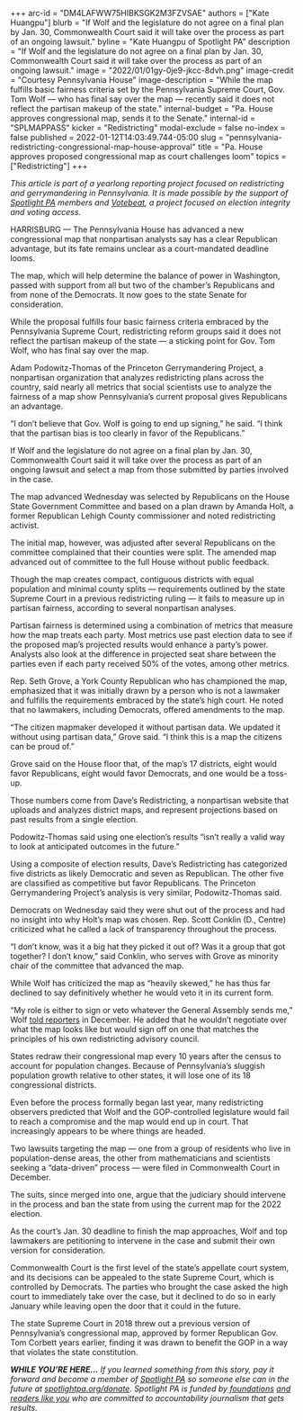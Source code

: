 +++
arc-id = "DM4LAFWW75HIBKSGK2M3FZVSAE"
authors = ["Kate Huangpu"]
blurb = "If Wolf and the legislature do not agree on a final plan by Jan. 30, Commonwealth Court said it will take over the process as part of an ongoing lawsuit."
byline = "Kate Huangpu of Spotlight PA"
description = "If Wolf and the legislature do not agree on a final plan by Jan. 30, Commonwealth Court said it will take over the process as part of an ongoing lawsuit."
image = "2022/01/01gy-0je9-jkcc-8dvh.png"
image-credit = "Courtesy Pennsylvania House"
image-description = "While the map fulfills basic fairness criteria set by the Pennsylvania Supreme Court, Gov. Tom Wolf — who has final say over the map — recently said it does not reflect the partisan makeup of the state."
internal-budget = "Pa. House approves congressional map, sends it to the Senate."
internal-id = "SPLMAPPASS"
kicker = "Redistricting"
modal-exclude = false
no-index = false
published = 2022-01-12T14:03:49.744-05:00
slug = "pennsylvania-redistricting-congressional-map-house-approval"
title = "Pa. House approves proposed congressional map as court challenges loom"
topics = ["Redistricting"]
+++

<i>This article is part of a yearlong reporting project focused on redistricting and gerrymandering in Pennsylvania. It is made possible by the support of </i><a href="https://www.spotlightpa.org/"><i>Spotlight PA</i></a><i> members and </i><a href="https://votebeat.org/"><i>Votebeat</i></a><i>, a project focused on election integrity and voting access.</i>

HARRISBURG — The Pennsylvania House has advanced a new congressional map that nonpartisan analysts say has a clear Republican advantage, but its fate remains unclear as a court-mandated deadline looms.

The map, which will help determine the balance of power in Washington, passed with support from all but two of the chamber’s Republicans and from none of the Democrats. It now goes to the state Senate for consideration.

While the proposal fulfills four basic fairness criteria embraced by the Pennsylvania Supreme Court, redistricting reform groups said it does not reflect the partisan makeup of the state — a sticking point for Gov. Tom Wolf, who has final say over the map.

<script src="https://www.spotlightpa.org/embed.js" async></script><div data-spl-embed-version="1" data-spl-src="https://www.spotlightpa.org/embeds/newsletter/"></div>

Adam Podowitz-Thomas of the Princeton Gerrymandering Project, a nonpartisan organization that analyzes redistricting plans across the country, said nearly all metrics that social scientists use to analyze the fairness of a map show Pennsylvania’s current proposal gives Republicans an advantage.

“I don’t believe that Gov. Wolf is going to end up signing,” he said. “I think that the partisan bias is too clearly in favor of the Republicans.”

If Wolf and the legislature do not agree on a final plan by Jan. 30, Commonwealth Court said it will take over the process as part of an ongoing lawsuit and select a map from those submitted by parties involved in the case.

The map advanced Wednesday was selected by Republicans on the House State Government Committee and based on a plan drawn by Amanda Holt, a former Republican Lehigh County commissioner and noted redistricting activist.

The initial map, however, was adjusted after several Republicans on the committee complained that their counties were split. The amended map advanced out of committee to the full House without public feedback.

Though the map creates compact, contiguous districts with equal population and minimal county splits — requirements outlined by the state Supreme Court in a previous redistricting ruling — it fails to measure up in partisan fairness, according to several nonpartisan analyses.

Partisan fairness is determined using a combination of metrics that measure how the map treats each party. Most metrics use past election data to see if the proposed map’s projected results would enhance a party’s power. Analysts also look at the difference in projected seat share between the parties even if each party received 50% of the votes, among other metrics.

Rep. Seth Grove, a York County Republican who has championed the map, emphasized that it was initially drawn by a person who is not a lawmaker and fulfills the requirements embraced by the state’s high court. He noted that no lawmakers, including Democrats, offered amendments to the map.

“The citizen mapmaker developed it without partisan data. We updated it without using partisan data,” Grove said. “I think this is a map the citizens can be proud of.”

Grove said on the House floor that, of the map’s 17 districts, eight would favor Republicans, eight would favor Democrats, and one would be a toss-up.

Those numbers come from Dave’s Redistricting, a nonpartisan website that uploads and analyzes district maps, and represent projections based on past results from a single election.

Podowitz-Thomas said using one election’s results “isn’t really a valid way to look at anticipated outcomes in the future.”

Using a composite of election results, Dave’s Redistricting has categorized five districts as likely Democratic and seven as Republican. The other five are classified as competitive but favor Republicans. The Princeton Gerrymandering Project’s analysis is very similar, Podowitz-Thomas said.

Democrats on Wednesday said they were shut out of the process and had no insight into why Holt’s map was chosen. Rep. Scott Conklin (D., Centre) criticized what he called a lack of transparency throughout the process.

“I don’t know, was it a big hat they picked it out of? Was it a group that got together? I don’t know,” said Conklin, who serves with Grove as minority chair of the committee that advanced the map.

While Wolf has criticized the map as “heavily skewed,” he has thus far declined to say definitively whether he would veto it in its current form.

“My role is either to sign or veto whatever the General Assembly sends me,” Wolf <a href="https://www.abc27.com/news/this-week-in-pennsylvania/pennsylvania-politics/gov-wolf-says-negotiating-a-new-congressional-map-is-not-his-role/">told reporters</a> in December. He added that he wouldn’t negotiate over what the map looks like but would sign off on one that matches the principles of his own redistricting advisory council.

States redraw their congressional map every 10 years after the census to account for population changes. Because of Pennsylvania’s sluggish population growth relative to other states, it will lose one of its 18 congressional districts.

Even before the process formally began last year, many redistricting observers predicted that Wolf and the GOP-controlled legislature would fail to reach a compromise and the map would end up in court. That increasingly appears to be where things are headed.

Two lawsuits targeting the map — one from a group of residents who live in population-dense areas, the other from mathematicians and scientists seeking a “data-driven” process — were filed in Commonwealth Court in December.

<script src="https://www.spotlightpa.org/embed.js" async></script><div data-spl-embed-version="1" data-spl-src="https://www.spotlightpa.org/embeds/donate/"></div>

The suits, since merged into one, argue that the judiciary should intervene in the process and ban the state from using the current map for the 2022 election.

As the court’s Jan. 30 deadline to finish the map approaches, Wolf and top lawmakers are petitioning to intervene in the case and submit their own version for consideration.

Commonwealth Court is the first level of the state’s appellate court system, and its decisions can be appealed to the state Supreme Court, which is controlled by Democrats. The parties who brought the case asked the high court to immediately take over the case, but it declined to do so in early January while leaving open the door that it could in the future.

The state Supreme Court in 2018 threw out a previous version of Pennsylvania’s congressional map, approved by former Republican Gov. Tom Corbett years earlier, finding it was drawn to benefit the GOP in a way that violates the state constitution.

<i><b>WHILE YOU’RE HERE...</b></i><i> If you learned something from this story, pay it forward and become a member of </i><a href="https://www.spotlightpa.org/"><i>Spotlight PA</i></a><i> so someone else can in the future at </i><a href="http://spotlightpa.org/donate"><i>spotlightpa.org/donate</i></a><i>. Spotlight PA is funded by</i><a href="https://www.spotlightpa.org/support"><i> foundations</i></a><i> </i><a href="https://www.spotlightpa.org/support"><i>and readers like you</i></a><i> who are committed to accountability journalism that gets results.</i>
